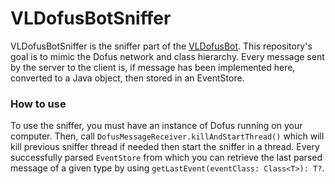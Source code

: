 # VLDofusBotSniffer

VLDofusBotSniffer is the sniffer part of the [VLDofusBot](https://github.com/viclew1/VLDofusBot). This repository's goal
is to mimic the Dofus network and class hierarchy. Every message sent by the server to the client is, if message has
been implemented here, converted to a Java object, then stored in an EventStore.

### How to use

To use the sniffer, you must have an instance of Dofus running on your computer. Then,
call `DofusMessageReceiver.killAndStartThread()` which will kill previous sniffer thread if needed then start the
sniffer in a thread. Every successfully parsed `EventStore` from which you can retrieve the last parsed message of a
given type by using `getLastEvent(eventClass: Class<T>): T?`.